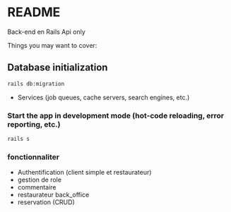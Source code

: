 # README

Back-end en Rails Api only

Things you may want to cover:

## Database initialization

```bash
rails db:migration
```

- Services (job queues, cache servers, search engines, etc.)

### Start the app in development mode (hot-code reloading, error reporting, etc.)

```bash
rails s
```

### fonctionnaliter

- Authentification (client simple et restaurateur)
- gestion de role
- commentaire
- restaurateur back_office
- reservation (CRUD)
